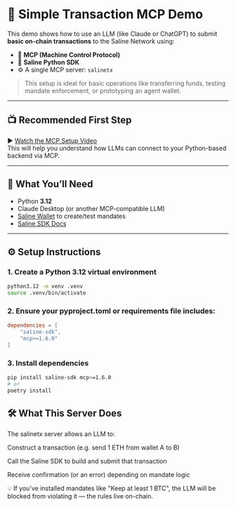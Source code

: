 # 🚀 Simple Transaction MCP Demo

This demo shows how to use an LLM (like Claude or ChatGPT) to submit **basic on-chain transactions** to the Saline Network using:

- 🧠 **MCP (Machine Control Protocol)**
- 🧰 **Saline Python SDK**
- ⚙️ A single MCP server: `salinetx`

> This setup is ideal for basic operations like transferring funds, testing mandate enforcement, or prototyping an agent wallet.

---

## 📺 Recommended First Step

▶️ [Watch the MCP Setup Video](https://www.youtube.com/watch?v=ww293jeEDT4&t=288s)  
This will help you understand how LLMs can connect to your Python-based backend via MCP.

---

## 🧪 What You’ll Need

- Python **3.12**
- Claude Desktop (or another MCP-compatible LLM)
- [Saline Wallet](https://wallet.try-saline.com) to create/test mandates
- [Saline SDK Docs](https://saline-sdk.readthedocs.io/en/latest/quickstart.html)

---

## ⚙️ Setup Instructions

### 1. Create a Python 3.12 virtual environment

```bash
python3.12 -m venv .venv
source .venv/bin/activate
```

### 2. Ensure your pyproject.toml or requirements file includes:

```toml
dependencies = [
    "saline-sdk",
    "mcp>=1.6.0"
]
```

### 3.  Install dependencies

```bash
pip install saline-sdk mcp>=1.6.0
# or
poetry install
```

##  🛠 What This Server Does
The salinetx server allows an LLM to:

Construct a transaction (e.g. send 1 ETH from wallet A to B)

Call the Saline SDK to build and submit that transaction

Receive confirmation (or an error) depending on mandate logic

💡 If you’ve installed mandates like "Keep at least 1 BTC", the LLM will be blocked from violating it — the rules live on-chain.